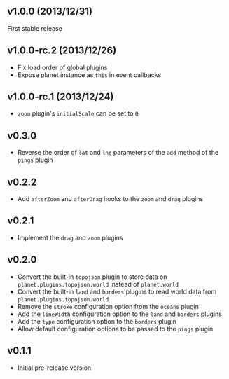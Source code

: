v1.0.0 (2013/12/31)
-------------------

First stable release

v1.0.0-rc.2 (2013/12/26)
------------------------

* Fix load order of global plugins
* Expose planet instance as `this` in event callbacks

v1.0.0-rc.1 (2013/12/24)
------------------------

* `zoom` plugin's `initialScale` can be set to `0`

v0.3.0
------

* Reverse the order of `lat` and `lng` parameters of the `add` method of the `pings` plugin

v0.2.2
------

* Add `afterZoom` and `afterDrag` hooks to the `zoom` and `drag` plugins

v0.2.1
------

* Implement the `drag` and `zoom` plugins

v0.2.0
------

* Convert the built-in `topojson` plugin to store data on `planet.plugins.topojson.world` instead of `planet.world`
* Convert the built-in `land` and `borders` plugins to read world data from `planet.plugins.topojson.world`
* Remove the `stroke` configuration option from the `oceans` plugin
* Add the `lineWidth` configuration option to the `land` and `borders` plugins
* Add the `type` configuration option to the `borders` plugin
* Allow default configuration options to be passed to the `pings` plugin

v0.1.1
------

* Initial pre-release version
